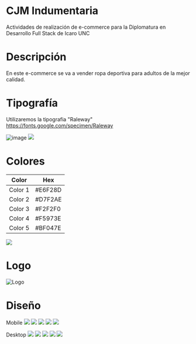 # CJM Indumentaria
Actividades de realización de e-commerce para la Diplomatura en Desarrollo Full Stack de Icaro UNC
# Descripción
En este e-commerce se va a vender ropa deportiva para adultos de la mejor calidad.
# Tipografía 
Utilizaremos la tipografia "Raleway" https://fonts.google.com/specimen/Raleway

![image](https://github.com/constanzatokeff/TokeffConstanza-CJMIndumentaria/blob/main/assets/Tipografia%201.PNG?raw=true)
![](https://github.com/constanzatokeff/TokeffConstanza-CJMIndumentaria/blob/main/assets/Tipografia%202.PNG?raw=true)
# Colores
| Color             | Hex                                                                |
| ----------------- | ------------------------------------------------------------------ |
| Color 1 |#E6F28D |
| Color 2 |#D7F2AE |
| Color 3 |#F2F2F0 |
| Color 4 |#F5973E |
| Color 5 |#BF047E |

![](https://github.com/constanzatokeff/TokeffConstanza-CJMIndumentaria/blob/main/assets/AdobeColor-Diplo-%20CJM-%20Tokeff.jpeg?raw=true)

# Logo
![Logo](https://github.com/constanzatokeff/TokeffConstanza-CJMIndumentaria/blob/main/assets/CJM-%20logo-%20tokeff.png?raw=true)

# Diseño
Mobile
![](https://github.com/constanzatokeff/TokeffConstanza-CJMIndumentaria/blob/main/Figma/home.png?raw=true)
![](https://github.com/constanzatokeff/TokeffConstanza-CJMIndumentaria/blob/main/Figma/detailed%20product.png?raw=true)
![](https://github.com/constanzatokeff/TokeffConstanza-CJMIndumentaria/blob/main/Figma/login.png?raw=true)
![](https://github.com/constanzatokeff/TokeffConstanza-CJMIndumentaria/blob/main/Figma/registrarse.png?raw=true)
![](https://github.com/constanzatokeff/TokeffConstanza-CJMIndumentaria/blob/main/Figma/carrito.png?raw=true)

Desktop
![](https://github.com/constanzatokeff/TokeffConstanza-CJMIndumentaria/blob/main/Figma/Desktop%20-%201.png?raw=true)
![](https://github.com/constanzatokeff/TokeffConstanza-CJMIndumentaria/blob/main/Figma/Desktop%20-%202.png?raw=true)
![](https://github.com/constanzatokeff/TokeffConstanza-CJMIndumentaria/blob/main/Figma/Desktop%20-%203.png?raw=true)
![](https://github.com/constanzatokeff/TokeffConstanza-CJMIndumentaria/blob/main/Figma/Desktop%20-%204.png?raw=true)
![](https://github.com/constanzatokeff/TokeffConstanza-CJMIndumentaria/blob/main/Figma/Desktop%20-%205.png?raw=true)
